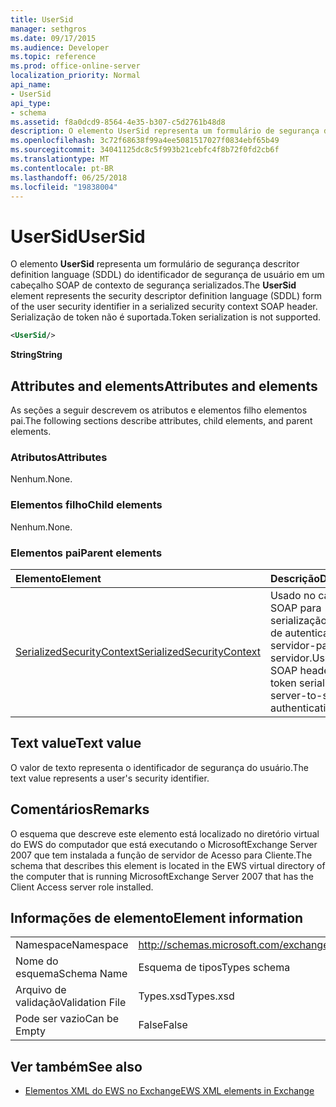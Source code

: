 ```yaml
---
title: UserSid
manager: sethgros
ms.date: 09/17/2015
ms.audience: Developer
ms.topic: reference
ms.prod: office-online-server
localization_priority: Normal
api_name:
- UserSid
api_type:
- schema
ms.assetid: f8a0dcd9-8564-4e35-b307-c5d2761b48d8
description: O elemento UserSid representa um formulário de segurança descritor definition language (SDDL) do identificador de segurança de usuário em um cabeçalho SOAP de contexto de segurança serializados. Serialização de token não é suportada.
ms.openlocfilehash: 3c72f68638f99a4ee5081517027f0834ebf65b49
ms.sourcegitcommit: 34041125dc8c5f993b21cebfc4f8b72f0fd2cb6f
ms.translationtype: MT
ms.contentlocale: pt-BR
ms.lasthandoff: 06/25/2018
ms.locfileid: "19838004"
---
```

# <a name="usersid"></a><span data-ttu-id="94e5a-104">UserSid</span><span class="sxs-lookup"><span data-stu-id="94e5a-104">UserSid</span></span>

<span data-ttu-id="94e5a-105">O elemento **UserSid** representa um formulário de segurança descritor definition language (SDDL) do identificador de segurança de usuário em um cabeçalho SOAP de contexto de segurança serializados.</span><span class="sxs-lookup"><span data-stu-id="94e5a-105">The **UserSid** element represents the security descriptor definition language (SDDL) form of the user security identifier in a serialized security context SOAP header.</span></span> <span data-ttu-id="94e5a-106">Serialização de token não é suportada.</span><span class="sxs-lookup"><span data-stu-id="94e5a-106">Token serialization is not supported.</span></span> 
  
```xml
<UserSid/>
```

 <span data-ttu-id="94e5a-107">**String**</span><span class="sxs-lookup"><span data-stu-id="94e5a-107">**String**</span></span>
## <a name="attributes-and-elements"></a><span data-ttu-id="94e5a-108">Attributes and elements</span><span class="sxs-lookup"><span data-stu-id="94e5a-108">Attributes and elements</span></span>

<span data-ttu-id="94e5a-109">As seções a seguir descrevem os atributos e elementos filho elementos pai.</span><span class="sxs-lookup"><span data-stu-id="94e5a-109">The following sections describe attributes, child elements, and parent elements.</span></span>
  
### <a name="attributes"></a><span data-ttu-id="94e5a-110">Atributos</span><span class="sxs-lookup"><span data-stu-id="94e5a-110">Attributes</span></span>

<span data-ttu-id="94e5a-111">Nenhum.</span><span class="sxs-lookup"><span data-stu-id="94e5a-111">None.</span></span>
  
### <a name="child-elements"></a><span data-ttu-id="94e5a-112">Elementos filho</span><span class="sxs-lookup"><span data-stu-id="94e5a-112">Child elements</span></span>

<span data-ttu-id="94e5a-113">Nenhum.</span><span class="sxs-lookup"><span data-stu-id="94e5a-113">None.</span></span>
  
### <a name="parent-elements"></a><span data-ttu-id="94e5a-114">Elementos pai</span><span class="sxs-lookup"><span data-stu-id="94e5a-114">Parent elements</span></span>

|<span data-ttu-id="94e5a-115">**Elemento**</span><span class="sxs-lookup"><span data-stu-id="94e5a-115">**Element**</span></span>|<span data-ttu-id="94e5a-116">**Descrição**</span><span class="sxs-lookup"><span data-stu-id="94e5a-116">**Description**</span></span>|
|:-----|:-----|
|[<span data-ttu-id="94e5a-117">SerializedSecurityContext</span><span class="sxs-lookup"><span data-stu-id="94e5a-117">SerializedSecurityContext</span></span>](serializedsecuritycontext.md) <br/> |<span data-ttu-id="94e5a-118">Usado no cabeçalho SOAP para serialização de token de autenticação de servidor-para-servidor.</span><span class="sxs-lookup"><span data-stu-id="94e5a-118">Used in the SOAP header for token serialization in server-to-server authentication.</span></span>  <br/> |
   
## <a name="text-value"></a><span data-ttu-id="94e5a-119">Text value</span><span class="sxs-lookup"><span data-stu-id="94e5a-119">Text value</span></span>

<span data-ttu-id="94e5a-120">O valor de texto representa o identificador de segurança do usuário.</span><span class="sxs-lookup"><span data-stu-id="94e5a-120">The text value represents a user's security identifier.</span></span>
  
## <a name="remarks"></a><span data-ttu-id="94e5a-121">Comentários</span><span class="sxs-lookup"><span data-stu-id="94e5a-121">Remarks</span></span>

<span data-ttu-id="94e5a-122">O esquema que descreve este elemento está localizado no diretório virtual do EWS do computador que está executando o MicrosoftExchange Server 2007 que tem instalada a função de servidor de Acesso para Cliente.</span><span class="sxs-lookup"><span data-stu-id="94e5a-122">The schema that describes this element is located in the EWS virtual directory of the computer that is running MicrosoftExchange Server 2007 that has the Client Access server role installed.</span></span>
  
## <a name="element-information"></a><span data-ttu-id="94e5a-123">Informações de elemento</span><span class="sxs-lookup"><span data-stu-id="94e5a-123">Element information</span></span>

|||
|:-----|:-----|
|<span data-ttu-id="94e5a-124">Namespace</span><span class="sxs-lookup"><span data-stu-id="94e5a-124">Namespace</span></span>  <br/> |http://schemas.microsoft.com/exchange/services/2006/types  <br/> |
|<span data-ttu-id="94e5a-125">Nome do esquema</span><span class="sxs-lookup"><span data-stu-id="94e5a-125">Schema Name</span></span>  <br/> |<span data-ttu-id="94e5a-126">Esquema de tipos</span><span class="sxs-lookup"><span data-stu-id="94e5a-126">Types schema</span></span>  <br/> |
|<span data-ttu-id="94e5a-127">Arquivo de validação</span><span class="sxs-lookup"><span data-stu-id="94e5a-127">Validation File</span></span>  <br/> |<span data-ttu-id="94e5a-128">Types.xsd</span><span class="sxs-lookup"><span data-stu-id="94e5a-128">Types.xsd</span></span>  <br/> |
|<span data-ttu-id="94e5a-129">Pode ser vazio</span><span class="sxs-lookup"><span data-stu-id="94e5a-129">Can be Empty</span></span>  <br/> |<span data-ttu-id="94e5a-130">False</span><span class="sxs-lookup"><span data-stu-id="94e5a-130">False</span></span>  <br/> |
   
## <a name="see-also"></a><span data-ttu-id="94e5a-131">Ver também</span><span class="sxs-lookup"><span data-stu-id="94e5a-131">See also</span></span>



- [<span data-ttu-id="94e5a-132">Elementos XML do EWS no Exchange</span><span class="sxs-lookup"><span data-stu-id="94e5a-132">EWS XML elements in Exchange</span></span>](ews-xml-elements-in-exchange.md)

